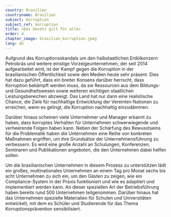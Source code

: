 ```yaml
---
country: Brasilien
countryname: Brasilien
subject: Korruption
subject_ref: korruption
title: «Das Gesetz gilt für alle»
order: 4
chapter_image: brasilien_korruption.jpeg
lang: de
---
```

<div class="content" markdown="1">
Aufgrund des Korruptionsskandals um den halbstaatlichen Erdölkonzern Petrobrás und weitere einstige Vorzeigeunternehmen, der seit 2014 aufgearbeitet wird, ist der Kampf gegen die Korruption in der brasilianischen Öffentlichkeit sowie den Medien heute sehr präsent. Dies hat dazu geführt, dass ein breiter Konsens darüber herrscht, dass Korruption bekämpft werden muss, da sie Ressourcen aus dem Bildungs- und Gesundheitswesen sowie weiteren wichtigen staatlichen Leistungsbereichen abzweigt. Das Land hat nur dann eine realistische Chance, die Ziele für nachhaltige Entwicklung der Vereinten Nationen zu erreichen, wenn es gelingt, die Korruption nachhaltig einzudämmen.

Darüber hinaus scheinen viele Unternehmer und Manager erkannt zu haben, dass korruptes Verhalten für Unternehmen schwerwiegende und verheerende Folgen haben kann. Neben der Schärfung des Bewusstseins für die Problematik haben die Unternehmen eine Reihe von konkreten Maßnahmen ergriffen, um ihre Grundsätze der Unternehmensführung zu verbessern. Es wird eine große Anzahl an Schulungen, Konferenzen, Seminaren und Publikationen angeboten, die den Unternehmen dabei helfen sollen.

Um die brasilianischen Unternehmen in diesem Prozess zu unterstützen lädt ein großes, multinationales Unternehmen an einem Tag pro Monat sechs bis acht Unternehmen zu sich ein, um den Gästen zu zeigen, wie ein Compliance-System in der Praxis funktioniert und wie es adaptiert und implementiert werden kann. An dieser speziellen Art der Betriebsführung haben bereits rund 500 Unternehmen teilgenommen. Darüber hinaus hat das Unternehmen spezielle Materialien für Schulen und Universitäten entwickelt, mit dem es Schüler und Studierende für das Thema Korruptionsprävention sensibilisiert.
</div>
